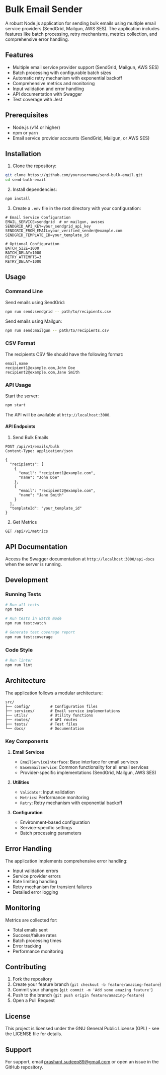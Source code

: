 # Bulk Email Sender

A robust Node.js application for sending bulk emails using multiple email service providers (SendGrid, Mailgun, AWS SES). The application includes features like batch processing, retry mechanisms, metrics collection, and comprehensive error handling.

## Features

- Multiple email service provider support (SendGrid, Mailgun, AWS SES)
- Batch processing with configurable batch sizes
- Automatic retry mechanism with exponential backoff
- Comprehensive metrics and monitoring
- Input validation and error handling
- API documentation with Swagger
- Test coverage with Jest

## Prerequisites

- Node.js (v14 or higher)
- npm or yarn
- Email service provider accounts (SendGrid, Mailgun, or AWS SES)

## Installation

1. Clone the repository:
```bash
git clone https://github.com/yourusername/send-bulk-email.git
cd send-bulk-email
```

2. Install dependencies:
```bash
npm install
```

3. Create a `.env` file in the root directory with your configuration:
```env
# Email Service Configuration
EMAIL_SERVICE=sendgrid  # or mailgun, awsses
SENDGRID_API_KEY=your_sendgrid_api_key
SENDGRID_FROM_EMAIL=your_verified_sender@example.com
SENDGRID_TEMPLATE_ID=your_template_id

# Optional Configuration
BATCH_SIZE=1000
BATCH_DELAY=1000
RETRY_ATTEMPTS=3
RETRY_DELAY=1000
```

## Usage

### Command Line

Send emails using SendGrid:
```bash
npm run send:sendgrid -- path/to/recipients.csv
```

Send emails using Mailgun:
```bash
npm run send:mailgun -- path/to/recipients.csv
```

### CSV Format

The recipients CSV file should have the following format:
```csv
email,name
recipient1@example.com,John Doe
recipient2@example.com,Jane Smith
```

### API Usage

Start the server:
```bash
npm start
```

The API will be available at `http://localhost:3000`.

#### API Endpoints

1. Send Bulk Emails
```http
POST /api/v1/emails/bulk
Content-Type: application/json

{
  "recipients": [
    {
      "email": "recipient1@example.com",
      "name": "John Doe"
    },
    {
      "email": "recipient2@example.com",
      "name": "Jane Smith"
    }
  ],
  "templateId": "your_template_id"
}
```

2. Get Metrics
```http
GET /api/v1/metrics
```

## API Documentation

Access the Swagger documentation at `http://localhost:3000/api-docs` when the server is running.

## Development

### Running Tests

```bash
# Run all tests
npm test

# Run tests in watch mode
npm run test:watch

# Generate test coverage report
npm run test:coverage
```

### Code Style

```bash
# Run linter
npm run lint
```

## Architecture

The application follows a modular architecture:

```
src/
├── config/         # Configuration files
├── services/       # Email service implementations
├── utils/          # Utility functions
├── routes/         # API routes
├── tests/          # Test files
└── docs/           # Documentation
```

### Key Components

1. **Email Services**
   - `EmailServiceInterface`: Base interface for email services
   - `BaseEmailService`: Common functionality for all email services
   - Provider-specific implementations (SendGrid, Mailgun, AWS SES)

2. **Utilities**
   - `Validator`: Input validation
   - `Metrics`: Performance monitoring
   - `Retry`: Retry mechanism with exponential backoff

3. **Configuration**
   - Environment-based configuration
   - Service-specific settings
   - Batch processing parameters

## Error Handling

The application implements comprehensive error handling:

- Input validation errors
- Service provider errors
- Rate limiting handling
- Retry mechanism for transient failures
- Detailed error logging

## Monitoring

Metrics are collected for:

- Total emails sent
- Success/failure rates
- Batch processing times
- Error tracking
- Performance monitoring

## Contributing

1. Fork the repository
2. Create your feature branch (`git checkout -b feature/amazing-feature`)
3. Commit your changes (`git commit -m 'Add some amazing feature'`)
4. Push to the branch (`git push origin feature/amazing-feature`)
5. Open a Pull Request

## License

This project is licensed under the GNU General Public License (GPL) - see the LICENSE file for details.

## Support

For support, email prashant.sudeep89@gmail.com or open an issue in the GitHub repository.